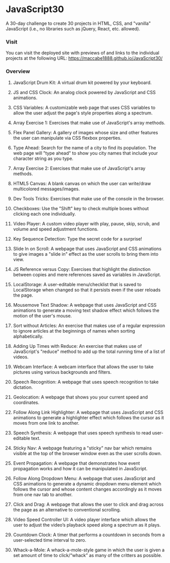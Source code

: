# JavaScript30
A 30-day challenge to create 30 projects in HTML, CSS, and "vanilla" JavaScript (i.e., no libraries such as jQuery, React, etc. allowed).

### Visit
You can visit the deployed site with previews of and links to the individual projects at the following URL: https://maccabe1888.github.io/JavaScript30/

### Overview

1. JavaScript Drum Kit:
A virtual drum kit powered by your keyboard.

2. JS and CSS Clock:
An analog clock powered by JavaScript and CSS animations.

3. CSS Variables:
A customizable web page that uses CSS variables to allow the user adjust the page's style properties along a spectrum.

4. Array Exercise 1:
Exercises that make use of JavaScript's array methods.

5. Flex Panel Gallery:
A gallery of images whose size and other features the user can manipulate via CSS flexbox properties.

6. Type Ahead:
Search for the name of a city to find its population. The web page will "type ahead" to show you city names that include your character string as you type.

7. Array Exercise 2:
Exercises that make use of JavaScript's array methods.

8. HTML5 Canvas:
A blank canvas on which the user can write/draw multicolored messages/images.

9. Dev Tools Tricks:
Exercises that make use of the console in the browser.

10. Checkboxes:
Use the "Shift" key to check multiple boxes without clicking each one individually.

11. Video Player:
A custom video player with play, pause, skip, scrub, and volume and speed adjustment functions.

12. Key Sequence Detection:
Type the secret code for a surprise!

13. Slide In on Scroll:
A webpage that uses JavaScript and CSS animations to give images a "slide in" effect as the user scrolls to bring them into view.

14. JS Reference versus Copy:
Exercises that highlight the distinction between copies and mere references saved as variables in JavaScript.

15. LocalStorage:
A user-editable menu/checklist that is saved to LocalStorage when changed so that it persists even if the user reloads the page.

16. Mousemove Text Shadow:
A webpage that uses JavaScript and CSS animations to generate a moving text shadow effect which follows the motion of the user's mouse.

17. Sort without Articles:
An exercise that makes use of a regular expression to ignore articles at the beginnings of names when sorting alphabetically.

18. Adding Up Times with Reduce:
An exercise that makes use of JavaScript's "reduce" method to add up the total running time of a list of videos.

19. Webcam Interface:
A webcam interface that allows the user to take pictures using various backgrounds and filters.

20. Speech Recognition:
A webpage that uses speech recognition to take dictation.

21. Geolocation:
A webpage that shows you your current speed and coordinates.

22. Follow Along Link Highlighter:
A webpage that uses JavaScript and CSS animations to generate a highlighter effect which follows the cursor as it moves from one link to another.

23. Speech Synthesis:
A webpage that uses speech synthesis to read user-editable text.

24. Sticky Nav:
A webpage featuring a "sticky" nav bar which remains visible at the top of the browser window even as the user scrolls down.

25. Event Propagation:
A webpage that demonstrates how event propagation works and how it can be manipulated in JavaScript.

26. Follow Along Dropdown Menu:
A webpage that uses JavaScript and CSS animations to generate a dynamic dropdown menu element which follows the cursor and whose content changes accordingly as it moves from one nav tab to another.

27. Click and Drag:
A webpage that allows the user to click and drag across the page as an alternative to conventional scrolling.

28. Video Speed Controller UI:
A video player interface which allows the user to adjust the video’s playback speed along a spectrum as it plays.

29. Countdown Clock:
A timer that performs a countdown in seconds from a user-selected time interval to zero.

30. Whack-a-Mole:
A whack-a-mole-style game in which the user is given a set amount of time to click/“whack” as many of the critters as possible.
